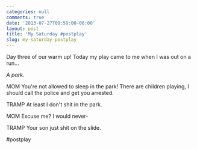```yaml
---
categories: null
comments: true
date: '2013-07-27T09:59:00-06:00'
layout: post
title: 'My Saturday #postplay'
slug: my-saturday-postplay
---
```


Day three of our warm up! Today my play came to me when I was out on a run...

*A park.*  

MOM 
You're not allowed to sleep in the park! There are children playing, I should call the police and get you arrested.  

TRAMP 
At least I don't shit in the park.  

MOM 
Excuse me? I would never-  

TRAMP Your son just shit on the slide.  

 #postplay